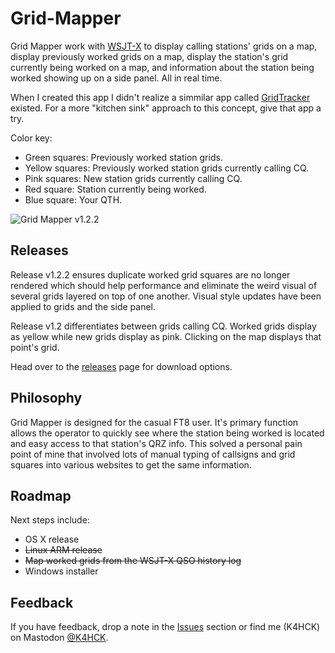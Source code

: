 # Grid-Mapper
Grid Mapper work with [WSJT-X](https://wsjt.sourceforge.io/) to display calling stations' grids on a map, display previously worked grids on a map, display the station's grid currently being worked on a map, and information about the station being worked showing up on a side panel. All in real time.

When I created this app I didn't realize a simmilar app called [GridTracker](https://gridtracker.org/) existed. For a more "kitchen sink" approach to this concept, give that app a try.

Color key:
* Green squares: Previously worked station grids.
* Yellow squares: Previously worked station grids currently calling CQ.
* Pink squares: New station grids currently calling CQ.
* Red square: Station currently being worked.
* Blue square: Your QTH.

![Grid Mapper v1.2.2](http://assets.midnightcheese.com/images/grid-mapper-v1.2.2.png "Grid Mapper v1.2.2")

## Releases
Release v1.2.2 ensures duplicate worked grid squares are no longer rendered which should help performance and eliminate the weird visual of several grids layered on top of one another. Visual style updates have been applied to grids and the side panel. 

Release v1.2 differentiates between grids calling CQ. Worked grids display as yellow while new grids display as pink. Clicking on the map displays that point's grid.

Head over to the [releases](https://github.com/Cale/Grid-Mapper/releases "releases") page for download options.

## Philosophy
Grid Mapper is designed for the casual FT8 user. It's primary function allows the operator to quickly see where the station being worked is located and easy access to that station's QRZ info. This solved a personal pain point of mine that involved lots of manual typing of callsigns and grid squares into various websites to get the same information. 

## Roadmap
Next steps include:
* OS X release
* ~~Linux ARM release~~
* ~~Map worked grids from the WSJT-X QSO history log~~
* Windows installer

## Feedback
If you have feedback, drop a note in the [Issues](https://github.com/Cale/Grid-Mapper/issues "Issues") section or find me (K4HCK) on Mastodon [@K4HCK](https://mastodon.radio/@K4HCK).
